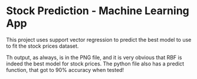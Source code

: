 # Stock Prediction - Machine Learning App
This project uses support vector regression to predict the best model to use to fit the stock prices dataset.


Th output, as always, is in the PNG file, and it is very obvious that RBF is indeed the best model for stock prices. The python file also has a predict function, that got to 90% accuracy when tested!
